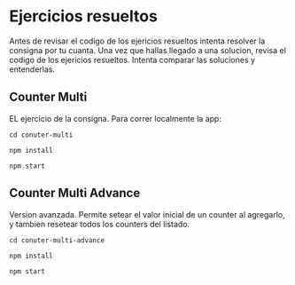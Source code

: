 # Ejercicios resueltos

Antes de revisar el codigo de los ejericios resueltos intenta resolver la consigna por tu cuanta. Una vez que hallas llegado a una solucion, revisa el codigo de los ejericios resueltos. Intenta comparar las soluciones y entenderlas.

## Counter Multi

EL ejercicio de la consigna. Para correr localmente la app:

```
cd conuter-multi
```
```
npm install
```
```
npm start
```

## Counter Multi Advance

Version avanzada. Permite setear el valor inicial de un counter al agregarlo, y tambien resetear todos los counters del listado.

```
cd conuter-multi-advance
```
```
npm install
```
```
npm start
```